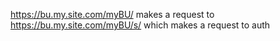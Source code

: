 https://bu.my.site.com/myBU/ makes a request to https://bu.my.site.com/myBU/s/ which makes a request to auth